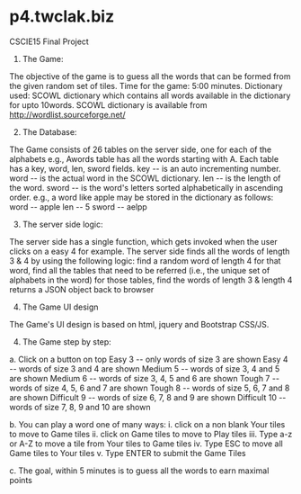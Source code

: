 p4.twclak.biz
=============

CSCIE15 Final Project

1. The Game:

The objective of the game is to guess all the words that can be formed from the given random set of tiles.
Time for the game: 5:00 minutes.
Dictionary used: SCOWL dictionary which contains all words available in the dictionary for upto 10words.
                 SCOWL dictionary is available from http://wordlist.sourceforge.net/

2. The Database:

The Game consists of 26 tables on the server side, one for each of the alphabets e.g., Awords table has all the
words starting with A.
Each table has a key, word, len, sword fields.
                 key -- is an auto incrementing number.
                 word -- is the actual word in the SCOWL dictionary.
                 len -- is the length of the word.
                 sword -- is the word's letters sorted alphabetically in ascending order.
    e.g., a word like apple may be stored in the dictionary as follows:
                 word -- apple
                 len -- 5
                 sword -- aelpp

3. The server side logic:

The server side has a single function, which gets invoked when the user clicks on a easy 4 for example. The server side finds all the words
of length 3 & 4 by using the following logic:
   find a random word of length 4
   for that word, find all the tables that need to be referred (i.e., the unique set of alphabets in the word)
   for those tables, find the words of length 3 & length 4
   returns a JSON object back to browser

4. The Game UI design

The Game's UI design is based on html, jquery and Bootstrap CSS/JS.

4. The Game step by step:

a. Click on a button on top
   Easy 3 -- only words of size 3 are shown
   Easy 4 -- words of size 3 and 4 are shown
   Medium 5 -- words of size 3, 4 and 5 are shown
   Medium 6 -- words of size 3, 4, 5 and 6 are shown
   Tough 7 -- words of size 4, 5, 6 and 7 are shown
   Tough 8 -- words of size 5, 6, 7 and 8 are shown
   Difficult 9 -- words of size 6, 7, 8 and 9 are shown
   Difficult 10 -- words of size 7, 8, 9 and 10 are shown

b. You can play a word one of many ways:
   i. click on a non blank Your tiles to move to Game tiles
   ii. click on Game tiles to move to Play tiles
   iii. Type a-z or A-Z to move a tile from Your tiles to Game tiles
   iv. Type ESC to move all Game tiles to Your tiles
   v. Type ENTER to submit the Game Tiles

c. The goal, within 5 minutes is to guess all the words to earn maximal points
